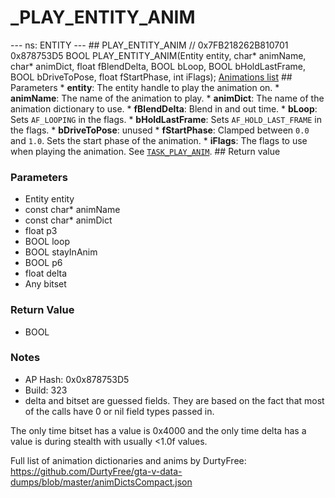 # _PLAY_ENTITY_ANIM

--- ns: ENTITY --- ## PLAY_ENTITY_ANIM  // 0x7FB218262B810701 0x878753D5 BOOL PLAY_ENTITY_ANIM(Entity entity, char* animName, char* animDict, float fBlendDelta, BOOL bLoop, BOOL bHoldLastFrame, BOOL bDriveToPose, float fStartPhase, int iFlags);  [Animations list](https://alexguirre.github.io/animations-list/)  ## Parameters * **entity**: The entity handle to play the animation on. * **animName**: The name of the animation to play. * **animDict**: The name of the animation dictionary to use. * **fBlendDelta**: Blend in and out time. * **bLoop**: Sets `AF_LOOPING` in the flags. * **bHoldLastFrame**: Sets `AF_HOLD_LAST_FRAME` in the flags. * **bDriveToPose**: unused * **fStartPhase**: Clamped between `0.0` and `1.0`. Sets the start phase of the animation. * **iFlags**: The flags to use when playing the animation. See [`TASK_PLAY_ANIM`](#_0xEA47FE3719165B94).  ## Return value

### Parameters
* Entity entity
* const char* animName
* const char* animDict
* float p3
* BOOL loop
* BOOL stayInAnim
* BOOL p6
* float delta
* Any bitset

### Return Value
* BOOL

### Notes
* AP Hash: 0x0x878753D5
* Build: 323
* delta and bitset are guessed fields. They are based on the fact that most of the calls have 0 or nil field types passed in.

The only time bitset has a value is 0x4000 and the only time delta has a value is during stealth with usually <1.0f values.

Full list of animation dictionaries and anims by DurtyFree: https://github.com/DurtyFree/gta-v-data-dumps/blob/master/animDictsCompact.json

